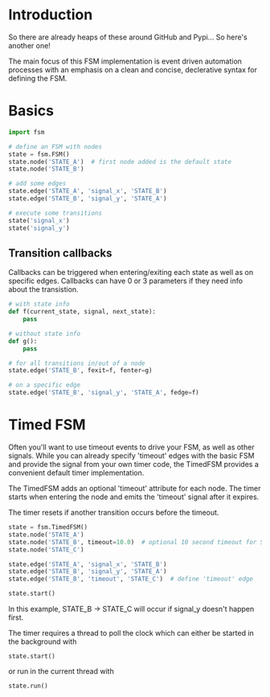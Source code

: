 # Introduction

So there are already heaps of these around GitHub and Pypi...
So here's another one!

The main focus of this FSM implementation is event driven automation processes
with an emphasis on a clean and concise, declerative syntax for defining the
FSM.

# Basics

```python
import fsm

# define an FSM with nodes
state = fsm.FSM()
state.node('STATE_A')  # first node added is the default state
state.node('STATE_B')

# add some edges
state.edge('STATE_A', 'signal_x', 'STATE_B')
state.edge('STATE_B', 'signal_y', 'STATE_A')

# execute some transitions
state('signal_x')
state('signal_y')
```

## Transition callbacks

Callbacks can be triggered when entering/exiting each state as well as on
specific edges.  Callbacks can have 0 or 3 parameters if they need info about the
transistion.


```python
# with state info
def f(current_state, signal, next_state):
    pass

# without state info
def g():
	pass

# for all transitions in/out of a node
state.edge('STATE_B', fexit=f, fenter=g)

# on a specific edge
state.edge('STATE_B', 'signal_y', 'STATE_A', fedge=f)
```

# Timed FSM

Often you'll want to use timeout events to drive your FSM, as well as other
signals.  While you can already specify 'timeout' edges with the basic FSM and
provide the signal from your own timer code, the TimedFSM provides a
convenient default timer implementation.

The TimedFSM adds an optional 'timeout' attribute for each node.  The timer
starts when entering the node and emits the 'timeout' signal after it expires.

The timer resets if another transition occurs before the timeout.

```python
state = fsm.TimedFSM()
state.node('STATE_A')
state.node('STATE_B', timeout=10.0)  # optional 10 second timeout for STATE_B
state.node('STATE_C')

state.edge('STATE_A', 'signal_x', 'STATE_B')
state.edge('STATE_B', 'signal_y', 'STATE_A')
state.edge('STATE_B', 'timeout', 'STATE_C')  # define 'timeout' edge

state.start()
```

In this example, STATE_B -> STATE_C will occur if signal_y doesn't happen
first.

The timer requires a thread to poll the clock which can either be started in
the background with

    state.start()

or run in the current thread with

    state.run()
